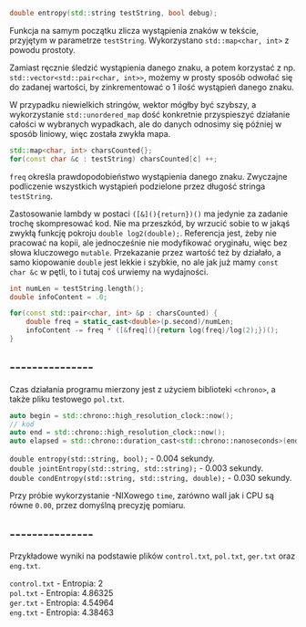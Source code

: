 ```cpp
double entropy(std::string testString, bool debug);
```

Funkcja na samym początku zlicza wystąpienia znaków w tekście, przyjętym w parametrze `testString`. Wykorzystano `std::map<char, int>` z powodu prostoty. 

Zamiast ręcznie śledzić wystąpienia danego znaku, a potem korzystać z np. `std::vector<std::pair<char, int>>`, możemy w prosty sposób odwołać się do zadanej wartości, by zinkrementować o 1 ilość wystąpień danego znaku.

W przypadku niewielkich stringów, wektor mógłby być szybszy, a wykorzystanie `std::unordered_map` dość konkretnie przyspieszyć działanie całości w wybranych wypadkach, ale do danych odnosimy się później w sposób liniowy, więc została zwykła mapa.

```cpp
std::map<char, int> charsCounted{};
for(const char &c : testString) charsCounted[c] ++;
```

`freq` określa prawdopodobieństwo wystąpienia danego znaku. Zwyczajne podliczenie wszystkich wystąpień podzielone przez długość stringa `testString`.

Zastosowanie lambdy w postaci `([&](){return})()` ma jedynie za zadanie trochę skompresować kod. Nie ma przeszkód, by wrzucić sobie to w jakąś zwykłą funkcję pokroju `double log2(double);`. Referencja jest, żeby nie pracować na kopii, ale jednocześnie nie modyfikować oryginału, więc bez słowa kluczowego `mutable`. Przekazanie przez wartość też by działało, a samo kiopowanie `double` jest lekkie i szybkie, no ale jak już mamy `const char &c` w pętli, to i tutaj coś urwiemy na wydajności.

```cpp
int numLen = testString.length();
double infoContent = .0;

for(const std::pair<char, int> &p : charsCounted) {    
    double freq = static_cast<double>(p.second)/numLen;
    infoContent -= freq * ([&freq](){return log(freq)/log(2);})();
}
```

## ---------------

Czas działania programu mierzony jest z użyciem biblioteki `<chrono>`, a także pliku testowego `pol.txt`.

```cpp
auto begin = std::chrono::high_resolution_clock::now();
// kod
auto end = std::chrono::high_resolution_clock::now();
auto elapsed = std::chrono::duration_cast<std::chrono::nanoseconds>(end - begin);
```

`double entropy(std::string, bool);` - 0.004 sekundy.  
`double jointEntropy(std::string, std::string);` - 0.003 sekundy.  
`double condEntropy(std::string, std::string, double);` - 0.030 sekundy.

Przy próbie wykorzystanie -NIXowego `time`, zarówno wall jak i CPU są równe `0.00`, przez domyślną precyzję pomiaru.

## ---------------

Przykładowe wyniki na podstawie plików `control.txt`, `pol.txt`, `ger.txt` oraz `eng.txt`.

`control.txt` - Entropia: 2  
`pol.txt` - Entropia: 4.86325  
`ger.txt` - Entropia: 4.54964  
`eng.txt` - Entropia: 4.38463  